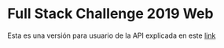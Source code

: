 # Full Stack Challenge 2019 Web

Esta es una versión para usuario de la API explicada en este [link](https://github.com/Wikkan/FullStackChallenge2019)
